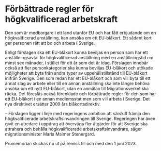 # Förbättrade regler för högkvalificerad arbetskraft

Den som är medborgare i ett land utanför EU och har fått erbjudande om en högkvalificerad anställning, kan ansöka om ett EU\-blåkort. Ett sådant kort ger personen rätt att bo och arbeta i Sverige.

Enligt förslagen ska ett EU\-blåkort kunna beviljas en person som har ett anställningsavtal för högkvalificerad anställning med en anställningstid om minst sex månader, i stället för ett år som det är idag. Förslagen innebär också att fler personkategorier ska kunna beviljas EU\-blåkort och utökade möjligheter att byta från andra typer av uppehållstillstånd till EU\-blåkort inifrån Sverige. Den som redan har ett EU\-blåkort och som vill byta till ett annat slag av arbete eller till en annan anställning ska inte längre behöva ansöka om ett nytt EU\-blåkort, utan en anmälan till Migrationsverket ska räcka. Det föreslås också förenklade och förbättrade regler för den som har ett EU\-blåkort i en annan medlemsstat men som vill arbeta i Sverige. Det nya direktivet ersätter 2009 års blåkortsdirektiv.

– Förslagen ligger i linje med regeringens ambition att särskilt främja den högkvalificerade arbetskraftsinvandringen till Sverige. Regeringen har även givit en utredare i uppdrag att överväga fler åtgärder för att Sverige ska attrahera och behålla högkvalificerade arbetskraftsinvandrare, säger migrationsminister Maria Malmer Stenergard.

Promemorian skickas nu ut på remiss till och med den 1 juni 2023\.
